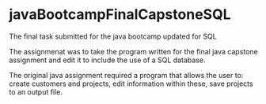# javaBootcampFinalCapstoneSQL
The final task submitted for the java bootcamp updated for SQL

The assignmenat was to take the program written for the final java capstone assignment and edit it to include the use of a SQL database.


The original java assignment required a program that allows the user to: 
create customers and projects, 
edit information within these,
save projects to an output file.
